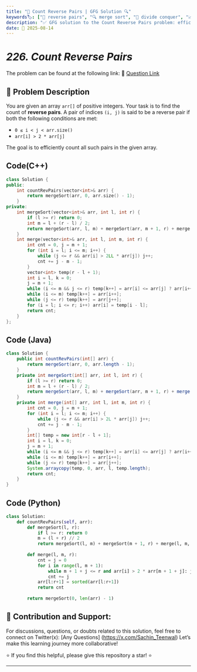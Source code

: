 ```yaml
---
title: "🔢 Count Reverse Pairs | GFG Solution 🔍"
keywords🏷️: ["🔢 reverse pairs", "🔍 merge sort", "📍 divide conquer", "📈 inversion count", "📘 GFG", "🏁 competitive programming", "📚 DSA"]
description: "✅ GFG solution to the Count Reverse Pairs problem: efficiently count pairs (i,j) where arr[i] > 2*arr[j] using modified merge sort technique. 🚀"
date: 📅 2025-08-14
---
```


# *226. Count Reverse Pairs*

The problem can be found at the following link: 🔗 [Question Link](https://www.geeksforgeeks.org/problems/count-reverse-pairs/1)

## **🧩 Problem Description**

You are given an array `arr[]` of positive integers. Your task is to find the count of **reverse pairs**. A pair of indices `(i, j)` is said to be a reverse pair if both the following conditions are met:

- `0 ≤ i < j < arr.size()`
- `arr[i] > 2 * arr[j]`

The goal is to efficiently count all such pairs in the given array.


## Code(C++)
```cpp
class Solution {
public:
    int countRevPairs(vector<int>& arr) {
        return mergeSort(arr, 0, arr.size() - 1);
    }
private:
    int mergeSort(vector<int>& arr, int l, int r) {
        if (l >= r) return 0;
        int m = l + (r - l) / 2;
        return mergeSort(arr, l, m) + mergeSort(arr, m + 1, r) + merge(arr, l, m, r);
    }
    int merge(vector<int>& arr, int l, int m, int r) {
        int cnt = 0, j = m + 1;
        for (int i = l; i <= m; i++) {
            while (j <= r && arr[i] > 2LL * arr[j]) j++;
            cnt += j - m - 1;
        }
        vector<int> temp(r - l + 1);
        int i = l, k = 0;
        j = m + 1;
        while (i <= m && j <= r) temp[k++] = arr[i] <= arr[j] ? arr[i++] : arr[j++];
        while (i <= m) temp[k++] = arr[i++];
        while (j <= r) temp[k++] = arr[j++];
        for (i = l; i <= r; i++) arr[i] = temp[i - l];
        return cnt;
    }
};
```

## Code (Java)

```java
class Solution {
    public int countRevPairs(int[] arr) {
        return mergeSort(arr, 0, arr.length - 1);
    }
    private int mergeSort(int[] arr, int l, int r) {
        if (l >= r) return 0;
        int m = l + (r - l) / 2;
        return mergeSort(arr, l, m) + mergeSort(arr, m + 1, r) + merge(arr, l, m, r);
    }
    private int merge(int[] arr, int l, int m, int r) {
        int cnt = 0, j = m + 1;
        for (int i = l; i <= m; i++) {
            while (j <= r && arr[i] > 2L * arr[j]) j++;
            cnt += j - m - 1;
        }
        int[] temp = new int[r - l + 1];
        int i = l, k = 0;
        j = m + 1;
        while (i <= m && j <= r) temp[k++] = arr[i] <= arr[j] ? arr[i++] : arr[j++];
        while (i <= m) temp[k++] = arr[i++];
        while (j <= r) temp[k++] = arr[j++];
        System.arraycopy(temp, 0, arr, l, temp.length);
        return cnt;
    }
}
```

## Code (Python)

```python
class Solution:
    def countRevPairs(self, arr):
        def mergeSort(l, r):
            if l >= r: return 0
            m = (l + r) // 2
            return mergeSort(l, m) + mergeSort(m + 1, r) + merge(l, m, r)
        
        def merge(l, m, r):
            cnt = j = 0
            for i in range(l, m + 1):
                while m + 1 + j <= r and arr[i] > 2 * arr[m + 1 + j]: j += 1
                cnt += j
            arr[l:r+1] = sorted(arr[l:r+1])
            return cnt
        
        return mergeSort(0, len(arr) - 1)
```



## 🎯 **Contribution and Support:**

For discussions, questions, or doubts related to this solution, feel free to connect on Twitter(x): [Any Questions] (https://x.com/Sachin_Teenwal) Let’s make this learning journey more collaborative!

⭐ If you find this helpful, please give this repository a star! ⭐

---
